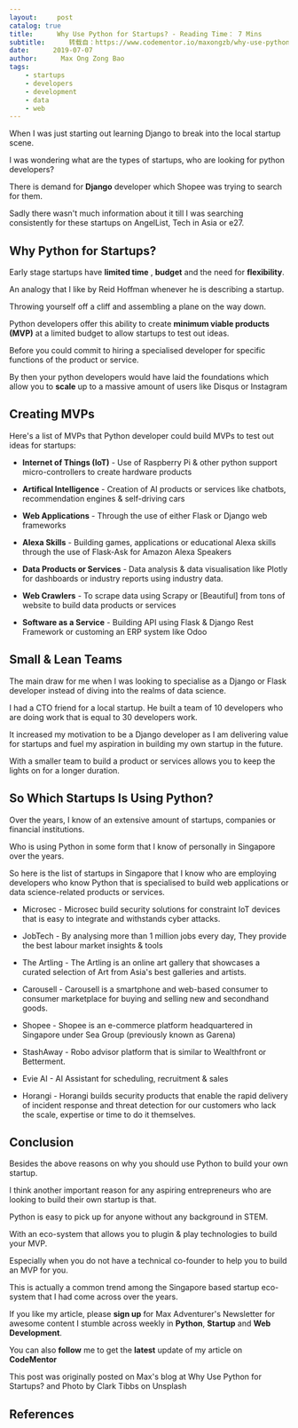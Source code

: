 ```yaml
---
layout:     post
catalog: true
title:      Why Use Python for Startups? - Reading Time： 7 Mins
subtitle:      转载自：https://www.codementor.io/maxongzb/why-use-python-for-startups-reading-time-7-mins-wntv0yl73
date:      2019-07-07
author:      Max Ong Zong Bao
tags:
    - startups
    - developers
    - development
    - data
    - web
---
```


When I was just starting out learning Django to break into the local startup scene.

I was wondering what are the types of startups, who are looking for python developers?

There is demand for **Django** developer which Shopee was trying to search for them.

Sadly there wasn't much information about it till I was searching consistently for these startups on AngelList, Tech in Asia or e27.

##  Why Python for Startups?

Early stage startups have **limited time** , **budget** and the need for **flexibility**.

An analogy that I like by Reid Hoffman whenever he is describing a startup.

> 
Throwing yourself off a cliff and assembling a plane on the way down.


Python developers offer this ability to create **minimum viable products (MVP)** at a limited budget to allow startups to test out ideas.

Before you could commit to hiring a specialised developer for specific functions of the product or service.

By then your python developers would have laid the foundations which allow you to **scale** up to a massive amount of users like Disqus or Instagram

##  Creating MVPs

Here's a list of MVPs that Python developer could build MVPs to test out ideas for startups:

- **Internet of Things (IoT)** - Use of Raspberry Pi & other python support micro-controllers to create hardware products

- **Artifical Intelligence** - Creation of AI products or services like chatbots, recommendation engines & self-driving cars

- **Web Applications** - Through the use of either Flask or Django web frameworks

- **Alexa Skills** - Building games, applications or educational Alexa skills through the use of Flask-Ask for Amazon Alexa Speakers

- **Data Products or Services** - Data analysis & data visualisation like Plotly for dashboards or industry reports using industry data.

- **Web Crawlers** - To scrape data using Scrapy or [Beautiful] from tons of website to build data products or services

- **Software as a Service** - Building API using Flask & Django Rest Framework or customing an ERP system like Odoo


##  Small & Lean Teams

The main draw for me when I was looking to specialise as a Django or Flask developer instead of diving into the realms of data science.

I had a CTO friend for a local startup. He built a team of 10 developers who are doing work that is equal to 30 developers work.

It increased my motivation to be a Django developer as I am delivering value for startups and fuel my aspiration in building my own startup in the future.

With a smaller team to build a product or services allows you to keep the lights on for a longer duration.

##  So Which Startups Is Using Python?

Over the years, I know of an extensive amount of startups, companies or financial institutions.

Who is using Python in some form that I know of personally in Singapore over the years.

So here is the list of startups in Singapore that I know who are employing developers who know Python that is specialised to build web applications or data science-related products or services.

- Microsec - Microsec build security solutions for constraint IoT devices that is easy to integrate and withstands cyber attacks.

- JobTech - By analysing more than 1 million jobs every day, They provide the best labour market insights & tools

- The Artling - The Artling is an online art gallery that showcases a curated selection of Art from Asia's best galleries and artists.

- Carousell - Carousell is a smartphone and web-based consumer to consumer marketplace for buying and selling new and secondhand goods.

- Shopee - Shopee is an e-commerce platform headquartered in Singapore under Sea Group (previously known as Garena)

- StashAway - Robo advisor platform that is similar to Wealthfront or Betterment.

- Evie AI - AI Assistant for scheduling, recruitment & sales

- Horangi - Horangi builds security products that enable the rapid delivery of incident response and threat detection for our customers who lack the scale, expertise or time to do it themselves.


##  Conclusion

Besides the above reasons on why you should use Python to build your own startup.

I think another important reason for any aspiring entrepreneurs who are looking to build their own startup is that.

Python is easy to pick up for anyone without any background in STEM.

With an eco-system that allows you to plugin & play technologies to build your MVP.

Especially when you do not have a technical co-founder to help you to build an MVP for you.

This is actually a common trend among the Singapore based startup eco-system that I had come across over the years.

If you like my article, please **sign up** for Max Adventurer's Newsletter for awesome content I stumble across weekly in **Python**, **Startup** and **Web Development**.

You can also **follow** me to get the **latest** update of my article on **CodeMentor**

This post was originally posted on Max's blog at Why Use Python for Startups? and Photo by Clark Tibbs on Unsplash

##  References
